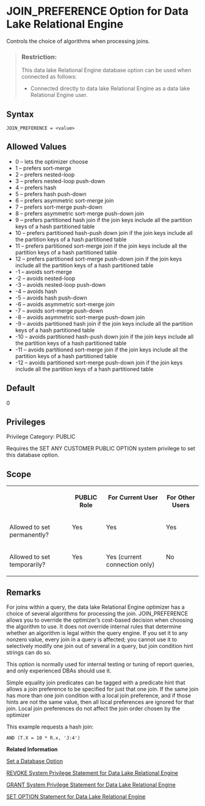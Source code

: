 <!-- loioa63bb2e884f210158490d70844b57a75 -->

# JOIN\_PREFERENCE Option for Data Lake Relational Engine

Controls the choice of algorithms when processing joins.



> ### Restriction:  
> This data lake Relational Engine database option can be used when connected as follows:
> 
> -   Connected directly to data lake Relational Engine as a data lake Relational Engine user.



<a name="loioa63bb2e884f210158490d70844b57a75__section_zx3_g24_hrb"/>

## Syntax

```
JOIN_PREFERENCE = <value>
```



<a name="loioa63bb2e884f210158490d70844b57a75__iq_refso_667"/>

## Allowed Values

-   0 – lets the optimizer choose
-   1 – prefers sort-merge
-   2 – prefers nested-loop
-   3 – prefers nested-loop push-down
-   4 – prefers hash
-   5 – prefers hash push-down
-   6 – prefers asymmetric sort-merge join
-   7 – prefers sort-merge push-down
-   8 – prefers asymmetric sort-merge push-down join
-   9 – prefers partitioned hash join if the join keys include all the partition keys of a hash partitioned table
-   10 – prefers partitioned hash-push down join if the join keys include all the partition keys of a hash partitioned table
-   11 – prefers partitioned sort-merge join if the join keys include all the partition keys of a hash partitioned table
-   12 – prefers partitioned sort-merge push-down join if the join keys include all the partition keys of a hash partitioned table
-   \-1 – avoids sort-merge
-   \-2 – avoids nested-loop
-   \-3 – avoids nested-loop push-down
-   \-4 – avoids hash
-   \-5 – avoids hash push-down
-   \-6 – avoids asymmetric sort-merge join
-   \-7 – avoids sort-merge push-down
-   \-8 – avoids asymmetric sort-merge push-down join
-   \-9 – avoids partitioned hash join if the join keys include all the partition keys of a hash partitioned table
-   \-10 – avoids partitioned hash-push down join if the join keys include all the partition keys of a hash partitioned table
-   \-11 – avoids partitioned sort-merge join if the join keys include all the partition keys of a hash partitioned table
-   \-12 – avoids partitioned sort-merge push-down join if the join keys include all the partition keys of a hash partitioned table



<a name="loioa63bb2e884f210158490d70844b57a75__iq_refso_668"/>

## Default

0



<a name="loioa63bb2e884f210158490d70844b57a75__section_k3c_gxb_3qb"/>

## Privileges

Privilege Category: PUBLIC

Requires the SET ANY CUSTOMER PUBLIC OPTION system privilege to set this database option.



<a name="loioa63bb2e884f210158490d70844b57a75__iq_refso_669"/>

## Scope


<table>
<tr>
<th valign="top">

 



</th>
<th valign="top">

PUBLIC Role



</th>
<th valign="top">

For Current User



</th>
<th valign="top">

For Other Users



</th>
</tr>
<tr>
<td valign="top">

Allowed to set permanently?



</td>
<td valign="top">

Yes



</td>
<td valign="top">

Yes



</td>
<td valign="top">

Yes



</td>
</tr>
<tr>
<td valign="top">

Allowed to set temporarily?



</td>
<td valign="top">

Yes



</td>
<td valign="top">

Yes \(current connection only\)



</td>
<td valign="top">

No



</td>
</tr>
</table>



<a name="loioa63bb2e884f210158490d70844b57a75__iq_refso_670"/>

## Remarks

For joins within a query, the data lake Relational Engine optimizer has a choice of several algorithms for processing the join. JOIN\_PREFERENCE allows you to override the optimizer’s cost-based decision when choosing the algorithm to use. It does not override internal rules that determine whether an algorithm is legal within the query engine. If you set it to any nonzero value, every join in a query is affected; you cannot use it to selectively modify one join out of several in a query, but join condition hint strings can do so.

This option is normally used for internal testing or tuning of report queries, and only experienced DBAs should use it.

Simple equality join predicates can be tagged with a predicate hint that allows a join preference to be specified for just that one join. If the same join has more than one join condition with a local join preference, and if those hints are not the same value, then all local preferences are ignored for that join. Local join preferences do not affect the join order chosen by the optimizer

This example requests a hash join:

```
AND (T.X = 10 * R.x, 'J:4')
```

**Related Information**  


[Set a Database Option](set-a-database-option-0dcb893.md "You set options with the SET OPTION statement.")

[REVOKE System Privilege Statement for Data Lake Relational Engine](../080-sql-statements/revoke-system-privilege-statement-for-data-lake-relational-engine-a3eadda.md "Removes specific system privileges from specific users and the right to administer the privilege.")

[GRANT System Privilege Statement for Data Lake Relational Engine](../080-sql-statements/grant-system-privilege-statement-for-data-lake-relational-engine-a3dfcb0.md "Grants specific system privileges to users or roles, with or without administrative rights.")

[SET OPTION Statement for Data Lake Relational Engine](../080-sql-statements/set-option-statement-for-data-lake-relational-engine-a625da7.md "Changes options that affect the behavior of the database and its compatibility with Transact-SQL. Setting the value of an option can change the behavior for all users or an individual user, in either a temporary or permanent scope.")

